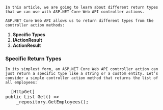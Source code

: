 `In this article, we are going to learn about different return types that we can use with ASP.NET Core Web API controller actions.`

`ASP.NET Core Web API allows us to return different types from the controller action methods:`

1. **Specific Types**
2. **IActionResult**
3. **ActionResult<T>** 
  
### Specific Return Types
  
`In its simplest form, an ASP.NET Core Web API controller action can just return a specific type like a string or a custom entity. Let’s consider a simple controller action method that returns the list of all employees:`
  
<pre>
  [HttpGet]
public List<Employee> Get() =>
    _repository.GetEmployees();
 </pre>
